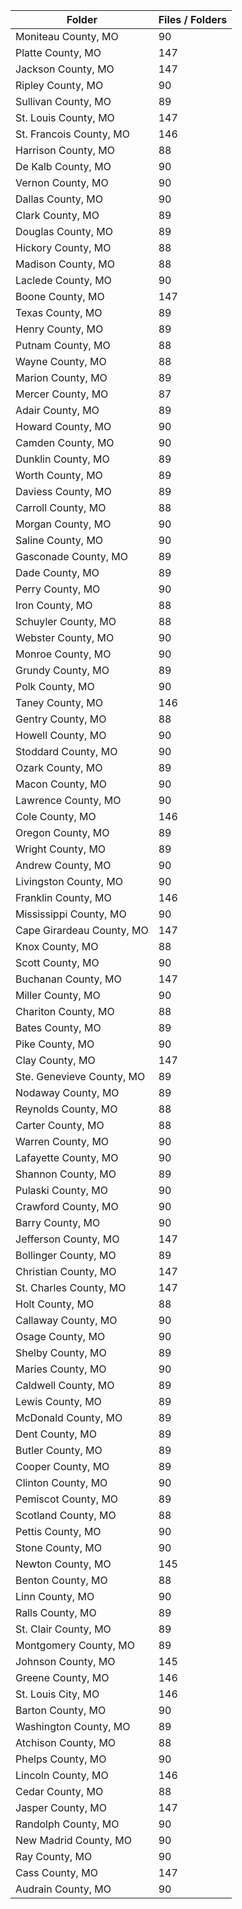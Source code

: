 | Folder                    |   Files / Folders |
|---------------------------|-------------------|
| Moniteau County, MO       |                90 |
| Platte County, MO         |               147 |
| Jackson County, MO        |               147 |
| Ripley County, MO         |                90 |
| Sullivan County, MO       |                89 |
| St. Louis County, MO      |               147 |
| St. Francois County, MO   |               146 |
| Harrison County, MO       |                88 |
| De Kalb County, MO        |                90 |
| Vernon County, MO         |                90 |
| Dallas County, MO         |                90 |
| Clark County, MO          |                89 |
| Douglas County, MO        |                89 |
| Hickory County, MO        |                88 |
| Madison County, MO        |                88 |
| Laclede County, MO        |                90 |
| Boone County, MO          |               147 |
| Texas County, MO          |                89 |
| Henry County, MO          |                89 |
| Putnam County, MO         |                88 |
| Wayne County, MO          |                88 |
| Marion County, MO         |                89 |
| Mercer County, MO         |                87 |
| Adair County, MO          |                89 |
| Howard County, MO         |                90 |
| Camden County, MO         |                90 |
| Dunklin County, MO        |                89 |
| Worth County, MO          |                89 |
| Daviess County, MO        |                89 |
| Carroll County, MO        |                88 |
| Morgan County, MO         |                90 |
| Saline County, MO         |                90 |
| Gasconade County, MO      |                89 |
| Dade County, MO           |                89 |
| Perry County, MO          |                90 |
| Iron County, MO           |                88 |
| Schuyler County, MO       |                88 |
| Webster County, MO        |                90 |
| Monroe County, MO         |                90 |
| Grundy County, MO         |                89 |
| Polk County, MO           |                90 |
| Taney County, MO          |               146 |
| Gentry County, MO         |                88 |
| Howell County, MO         |                90 |
| Stoddard County, MO       |                90 |
| Ozark County, MO          |                89 |
| Macon County, MO          |                90 |
| Lawrence County, MO       |                90 |
| Cole County, MO           |               146 |
| Oregon County, MO         |                89 |
| Wright County, MO         |                89 |
| Andrew County, MO         |                90 |
| Livingston County, MO     |                90 |
| Franklin County, MO       |               146 |
| Mississippi County, MO    |                90 |
| Cape Girardeau County, MO |               147 |
| Knox County, MO           |                88 |
| Scott County, MO          |                90 |
| Buchanan County, MO       |               147 |
| Miller County, MO         |                90 |
| Chariton County, MO       |                88 |
| Bates County, MO          |                89 |
| Pike County, MO           |                90 |
| Clay County, MO           |               147 |
| Ste. Genevieve County, MO |                89 |
| Nodaway County, MO        |                89 |
| Reynolds County, MO       |                88 |
| Carter County, MO         |                88 |
| Warren County, MO         |                90 |
| Lafayette County, MO      |                90 |
| Shannon County, MO        |                89 |
| Pulaski County, MO        |                90 |
| Crawford County, MO       |                90 |
| Barry County, MO          |                90 |
| Jefferson County, MO      |               147 |
| Bollinger County, MO      |                89 |
| Christian County, MO      |               147 |
| St. Charles County, MO    |               147 |
| Holt County, MO           |                88 |
| Callaway County, MO       |                90 |
| Osage County, MO          |                90 |
| Shelby County, MO         |                89 |
| Maries County, MO         |                90 |
| Caldwell County, MO       |                89 |
| Lewis County, MO          |                89 |
| McDonald County, MO       |                89 |
| Dent County, MO           |                89 |
| Butler County, MO         |                89 |
| Cooper County, MO         |                89 |
| Clinton County, MO        |                90 |
| Pemiscot County, MO       |                89 |
| Scotland County, MO       |                88 |
| Pettis County, MO         |                90 |
| Stone County, MO          |                90 |
| Newton County, MO         |               145 |
| Benton County, MO         |                88 |
| Linn County, MO           |                90 |
| Ralls County, MO          |                89 |
| St. Clair County, MO      |                89 |
| Montgomery County, MO     |                89 |
| Johnson County, MO        |               145 |
| Greene County, MO         |               146 |
| St. Louis City, MO        |               146 |
| Barton County, MO         |                90 |
| Washington County, MO     |                89 |
| Atchison County, MO       |                88 |
| Phelps County, MO         |                90 |
| Lincoln County, MO        |               146 |
| Cedar County, MO          |                88 |
| Jasper County, MO         |               147 |
| Randolph County, MO       |                90 |
| New Madrid County, MO     |                90 |
| Ray County, MO            |                90 |
| Cass County, MO           |               147 |
| Audrain County, MO        |                90 |